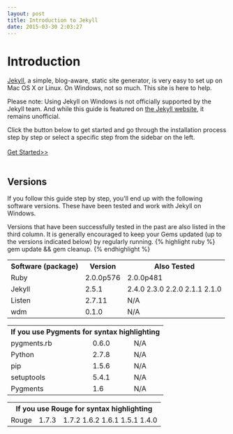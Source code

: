 ```yaml
---
layout: post
title: Introduction to Jekyll
date: 2015-03-30 2:03:27
---
```

<h1>Introduction</h1>

<a href="http://jekyllrb.com">Jekyll</a>, a simple, blog-aware, static site generator, is very easy to set up on Mac OS X or Linux. On Windows, not so much. This site is here to help.

Please note: Using Jekyll on Windows is not officially supported by the Jekyll team. And while this guide is featured on <a href="http://jekyllrb.com/docs/windows/">the Jekyll website</a>, it remains unofficial.

Click the button below to get started and go through the installation process step by step or select a specific step from the sidebar on the left.<br><br>
<a class=" col-md-6 col-md-offset-3 btn btn-default" href="/Runjekyll/ruby">Get Started>></a><br><br>
<h2>Versions</h2>
If you follow this guide step by step, you'll end up with the following software versions. These have been tested and work with Jekyll on Windows.

Versions that have been successfully tested in the past are also listed in the third column. It is generally encouraged to keep your Gems updated (up to the versions indicated below) by regularly running. 
{% highlight ruby %}
	gem update && gem cleanup.
{% endhighlight %}
<div class="col-md-8 col-md-offset-2">
<table class="table table-hover table-bordered">
  <tr>
  	<th class="text-center">Software (package)</th>
  	<th class="text-center">Version</th>
  	<th colspan="2" class="text-center">Also Tested</th>
  </tr>
  <tr>
  	<td>Ruby</td>
  	<td>2.0.0p576</td>
  	<td>2.0.0p481</td>
  </tr>
  <tr>
  	<td>Jekyll</td>
  	<td>2.5.1</td>
  	<td>2.4.0 2.3.0 2.2.0 2.1.1 2.1.0</td>
  </tr>
  <tr>
  	<td>Listen</td>
  	<td>2.7.11</td>
  	<td>N/A</td>
  </tr>
  <tr>
  	<td>wdm</td>
  	<td>0.1.0</td>
  	<td>N/A</td>
  </tr>
</table>
</div>
<div class="col-md-8 col-md-offset-2">
<table class="table table-hover table-bordered">
  <tr>
    <th colspan="3" class="text-center">If you use Pygments for syntax highlighting</th>
  </tr>
  <tr>
    <td>pygments.rb</td>
    <td>0.6.0</td>
    <td>N/A</td>
  </tr>
  <tr>
    <td>Python</td>
    <td>2.7.8</td>
    <td>N/A</td>
  </tr>
  <tr>
    <td>pip</td>
    <td>1.5.6</td>
    <td>N/A</td>
  </tr>
  <tr>
    <td>setuptools</td>
    <td>5.4.1</td>
    <td>N/A</td>
  </tr>
  <tr>
    <td>Pygments</td>
    <td>1.6</td>
    <td>N/A</td>
  </tr>
</table>
</div>
<div class="col-md-8 col-md-offset-2">
<table class="table table-hover table-bordered">
  <tr>
    <th colspan="3" class="text-center">If you use Rouge for syntax highlighting</th>
  </tr>
  <tr>
    <td>Rouge</td>
    <td>1.7.3</td>
    <td>1.7.2 1.6.2 1.6.1 1.5.1 1.4.0</td>
  </tr>
</table>
</div>
